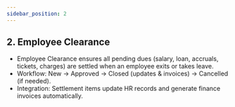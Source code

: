```yaml
---
sidebar_position: 2
---
```


## 2. Employee Clearance

- Employee Clearance ensures all pending dues (salary, loan, accruals, tickets, charges) are settled when an employee exits or takes leave.
- Workflow: New → Approved → Closed (updates & invoices) → Cancelled (if needed).
- Integration: Settlement items update HR records and generate finance invoices automatically.